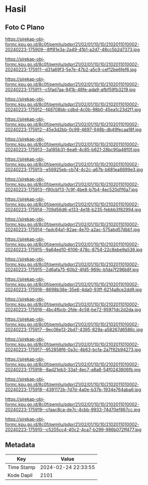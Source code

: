 # Hasil

## Foto C Plano

https://sirekap-obj-formc.kpu.go.id/8c0f/pemilu/pdpr/21/02/01/10/10/2102011010002-20240223-175909--8ff81e3a-2a49-41b1-a2d7-48cc5b2d7373.jpg

https://sirekap-obj-formc.kpu.go.id/8c0f/pemilu/pdpr/21/02/01/10/10/2102011010002-20240223-175911--d31a69f3-5e7e-47b2-a5c9-cef12be6fef6.jpg

https://sirekap-obj-formc.kpu.go.id/8c0f/pemilu/pdpr/21/02/01/10/10/2102011010002-20240223-175911--c5fad7aa-941b-48fe-ada9-afbf59fb3219.jpg

https://sirekap-obj-formc.kpu.go.id/8c0f/pemilu/pdpr/21/02/01/10/10/2102011010002-20240223-175912--f48708bb-cdbd-4c0b-98b0-45ea1c23d2f1.jpg

https://sirekap-obj-formc.kpu.go.id/8c0f/pemilu/pdpr/21/02/01/10/10/2102011010002-20240223-175912--45e3d2bb-0c99-4697-948b-db49fecaa18f.jpg

https://sirekap-obj-formc.kpu.go.id/8c0f/pemilu/pdpr/21/02/01/10/10/2102011010002-20240223-175913--3a185b31-8ea6-4c85-b621-28bc90a48f0f.jpg

https://sirekap-obj-formc.kpu.go.id/8c0f/pemilu/pdpr/21/02/01/10/10/2102011010002-20240223-175913--e56925eb-cb74-4c2c-a67b-b681ea6699e3.jpg

https://sirekap-obj-formc.kpu.go.id/8c0f/pemilu/pdpr/21/02/01/10/10/2102011010002-20240223-175913--f90cbf13-7c9f-4be8-b7b4-4ec520d1f6a7.jpg

https://sirekap-obj-formc.kpu.go.id/8c0f/pemilu/pdpr/21/02/01/10/10/2102011010002-20240223-175914--709d56d6-e133-4e18-b235-febbb3f82994.jpg

https://sirekap-obj-formc.kpu.go.id/8c0f/pemilu/pdpr/21/02/01/10/10/2102011010002-20240223-175914--fadc64a1-82ae-4e70-a2ac-575abd57dbb1.jpg

https://sirekap-obj-formc.kpu.go.id/8c0f/pemilu/pdpr/21/02/01/10/10/2102011010002-20240223-175915--9a64ed10-6106-478c-8754-22c8ebe9a536.jpg

https://sirekap-obj-formc.kpu.go.id/8c0f/pemilu/pdpr/21/02/01/10/10/2102011010002-20240223-175915--2d6afa75-60b2-4fd5-969c-b1da7f296b8f.jpg

https://sirekap-obj-formc.kpu.go.id/8c0f/pemilu/pdpr/21/02/01/10/10/2102011010002-20240223-175916--8698b38e-35e6-4da0-93ff-6214a8ce2dd9.jpg

https://sirekap-obj-formc.kpu.go.id/8c0f/pemilu/pdpr/21/02/01/10/10/2102011010002-20240223-175916--4bc4fbcb-2fde-4c58-be72-95971dc2d2da.jpg

https://sirekap-obj-formc.kpu.go.id/8c0f/pemilu/pdpr/21/02/01/10/10/2102011010002-20240223-175917--9ec06e13-2bd7-4395-829a-a58267d6586c.jpg

https://sirekap-obj-formc.kpu.go.id/8c0f/pemilu/pdpr/21/02/01/10/10/2102011010002-20240223-175917--952858f6-0a3c-4b63-bcfa-2a7f92b94273.jpg

https://sirekap-obj-formc.kpu.go.id/8c0f/pemilu/pdpr/21/02/01/10/10/2102011010002-20240223-175918--8ad21eb3-33a1-4ec7-a8a8-54f0243806fb.jpg

https://sirekap-obj-formc.kpu.go.id/8c0f/pemilu/pdpr/21/02/01/10/10/2102011010002-20240223-175918--4391172b-7d7d-4a0e-b37b-1934e764aba6.jpg

https://sirekap-obj-formc.kpu.go.id/8c0f/pemilu/pdpr/21/02/01/10/10/2102011010002-20240223-175919--cfaac8ca-de7c-4cbb-9933-74d70ef867cc.jpg

https://sirekap-obj-formc.kpu.go.id/8c0f/pemilu/pdpr/21/02/01/10/10/2102011010002-20240223-175910--c5205cc4-40c2-4ca7-b299-986b072ff477.jpg


## Metadata

| Key        | Value               |
| ---------- | ------------------- |
| Time Stamp | 2024-02-24 22:33:55 |
| Kode Dapil | 2101                |



